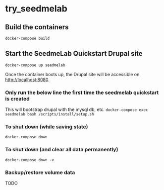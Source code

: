 # try_seedmelab
## Build the containers
`docker-compose build`

## Start the SeedmeLab Quickstart Drupal site
`docker-compose up seedmelab`

Once the container boots up, the Drupal site will be accessible on <a href="http://localhost:8080">http://localhost:8080</a>.

### Only run the below line the first time the seedmelab quickstart is created
This will bootstrap drupal with the mysql db, etc.
`docker-compose exec seedmelab bash /scripts/install/setup.sh`

### To shut down (while saving state)
`docker-compose down`

### To shut down (and clear all data permanently)
`docker-compose down -v`

### Backup/restore volume data
TODO